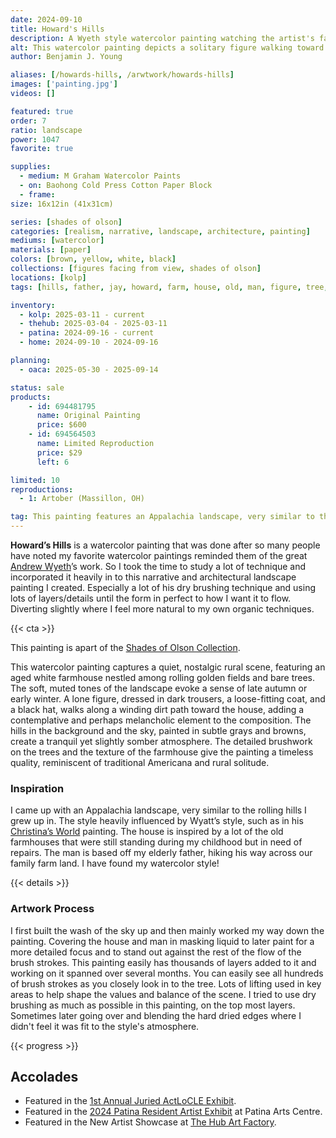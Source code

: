 ```yaml
---
date: 2024-09-10
title: Howard's Hills
description: A Wyeth style watercolor painting watching the artist's father limp along the winter grass rut to the childhood hills the artist belonged.
alt: This watercolor painting depicts a solitary figure walking toward a rustic white farmhouse, set against a backdrop of rolling hills and bare trees under a soft, muted sky.
author: Benjamin J. Young

aliases: [/howards-hills, /arwtwork/howards-hills]
images: ['painting.jpg']
videos: []

featured: true
order: 7
ratio: landscape
power: 1047
favorite: true

supplies:
  - medium: M Graham Watercolor Paints
  - on: Baohong Cold Press Cotton Paper Block
  - frame: 
size: 16x12in (41x31cm)

series: [shades of olson]
categories: [realism, narrative, landscape, architecture, painting]
mediums: [watercolor]
materials: [paper]
colors: [brown, yellow, white, black]
collections: [figures facing from view, shades of olson]
locations: [kolp]
tags: [hills, father, jay, howard, farm, house, old, man, figure, tree, muted, countryside, building, outdoors, autumn, solitary, rustic, farmhouse, appalachia, east sparta, ohio]

inventory:
  - kolp: 2025-03-11 - current
  - thehub: 2025-03-04 - 2025-03-11
  - patina: 2024-09-16 - current
  - home: 2024-09-10 - 2024-09-16

planning:
  - oaca: 2025-05-30 - 2025-09-14

status: sale
products:
    - id: 694481795
      name: Original Painting
      price: $600
    - id: 694564503
      name: Limited Reproduction
      price: $29
      left: 6

limited: 10
reproductions:
  - 1: Artober (Massillon, OH)

tag: This painting features an Appalachia landscape, very similar to the rolling hills I grew up in. The house is inspired by a lot of the old farmhouses that were still standing during my childhood but in need of repairs. The man is based off my elderly father, hiking his way across our family farm land.
---
```


**Howard’s Hills** is a watercolor painting that was done after so many people have noted my favorite watercolor paintings reminded them of the great [Andrew Wyeth](https://en.wikipedia.org/wiki/Andrew_Wyeth)’s work. So I took the time to study a lot of technique and incorporated it heavily in to this narrative and architectural landscape painting I created. Especially a lot of his dry brushing technique and using lots of layers/details until the form in perfect to how I want it to flow. Diverting slightly where I feel more natural to my own organic techniques.

<!--more-->

{{< cta >}}

This painting is apart of the [Shades of Olson Collection](/collections/shades-of-olson).

This watercolor painting captures a quiet, nostalgic rural scene, featuring an aged white farmhouse nestled among rolling golden fields and bare trees. The soft, muted tones of the landscape evoke a sense of late autumn or early winter. A lone figure, dressed in dark trousers, a loose-fitting coat, and a black hat, walks along a winding dirt path toward the house, adding a contemplative and perhaps melancholic element to the composition. The hills in the background and the sky, painted in subtle grays and browns, create a tranquil yet slightly somber atmosphere. The detailed brushwork on the trees and the texture of the farmhouse give the painting a timeless quality, reminiscent of traditional Americana and rural solitude.

### Inspiration ###

I came up with an Appalachia landscape, very similar to the rolling hills I grew up in. The style heavily influenced by Wyatt’s style, such as in his [Christina’s World](https://www.moma.org/collection/works/78455) painting. The house is inspired by a lot of the old farmhouses that were still standing during my childhood but in need of repairs. The man is based off my elderly father, hiking his way across our family farm land. I have found my watercolor style!

{{< details >}}

### Artwork Process ###

I first built the wash of the sky up and then mainly worked my way down the painting. Covering the house and man in masking liquid to later paint for a more detailed focus and to stand out against the rest of the flow of the brush strokes. This painting easily has thousands of layers added to it and working on it spanned over several months. You can easily see all hundreds of brush strokes as you closely look in to the tree. Lots of lifting used in key areas to help shape the values and balance of the scene. I tried to use dry brushing as much as possible in this painting, on the top most layers. Sometimes later going over and blending the hard dried edges where I didn't feel it was fit to the style's atmosphere.

{{< progress >}}

## Accolades ##

* Featured in the [1st Annual Juried ActLoCLE Exhibit](https://www.actlocle.org/).
* Featured in the [2024 Patina Resident Artist Exhibit](https://www.facebook.com/events/512553025101953) at Patina Arts Centre.
* Featured in the New Artist Showcase at [The Hub Art Factory](https://www.thehubcanton.com).